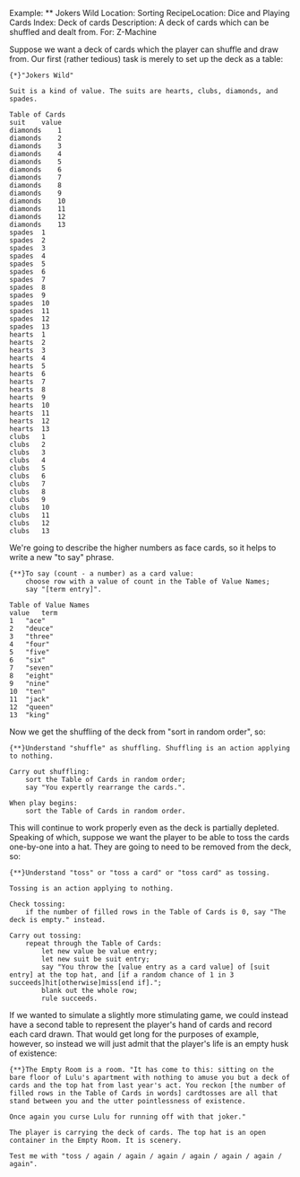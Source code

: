 Example: ** Jokers Wild
Location: Sorting
RecipeLocation: Dice and Playing Cards
Index: Deck of cards
Description: A deck of cards which can be shuffled and dealt from.
For: Z-Machine

  
Suppose we want a deck of cards which the player can shuffle and draw from. Our first (rather tedious) task is merely to set up the deck as a table:
  

``` inform7
{*}"Jokers Wild"

Suit is a kind of value. The suits are hearts, clubs, diamonds, and spades.

Table of Cards
suit	value
diamonds	1
diamonds	2
diamonds	3
diamonds	4
diamonds	5
diamonds	6
diamonds	7
diamonds	8
diamonds	9
diamonds	10
diamonds	11
diamonds	12
diamonds	13
spades	1
spades	2
spades	3
spades	4
spades	5
spades	6
spades	7
spades	8
spades	9
spades	10
spades	11
spades	12
spades	13
hearts	1
hearts	2
hearts	3
hearts	4
hearts	5
hearts	6
hearts	7
hearts	8
hearts	9
hearts	10
hearts	11
hearts	12
hearts	13
clubs	1
clubs	2
clubs	3
clubs	4
clubs	5
clubs	6
clubs	7
clubs	8
clubs	9
clubs	10
clubs	11
clubs	12
clubs	13
```

  
We're going to describe the higher numbers as face cards, so it helps to write a new "to say" phrase.

  

``` inform7
{**}To say (count - a number) as a card value:
	choose row with a value of count in the Table of Value Names;
	say "[term entry]".

Table of Value Names
value	term
1	"ace"
2	"deuce"
3	"three"
4	"four"
5	"five"
6	"six"
7	"seven"
8	"eight"
9	"nine"
10	"ten"
11	"jack"
12	"queen"
13	"king"
```

  
Now we get the shuffling of the deck from "sort in random order", so:

  

``` inform7
{**}Understand "shuffle" as shuffling. Shuffling is an action applying to nothing.

Carry out shuffling:
	sort the Table of Cards in random order;
	say "You expertly rearrange the cards.".

When play begins:
	sort the Table of Cards in random order.
```

  
This will continue to work properly even as the deck is partially depleted. Speaking of which, suppose we want the player to be able to toss the cards one-by-one into a hat. They are going to need to be removed from the deck, so:

  

``` inform7
{**}Understand "toss" or "toss a card" or "toss card" as tossing.

Tossing is an action applying to nothing.

Check tossing:
	if the number of filled rows in the Table of Cards is 0, say "The deck is empty." instead.

Carry out tossing:
	repeat through the Table of Cards:
		let new value be value entry;
		let new suit be suit entry;
		say "You throw the [value entry as a card value] of [suit entry] at the top hat, and [if a random chance of 1 in 3 succeeds]hit[otherwise]miss[end if].";
		blank out the whole row;
		rule succeeds.
```

  
If we wanted to simulate a slightly more stimulating game, we could instead have a second table to represent the player's hand of cards and record each card drawn. That would get long for the purposes of example, however, so instead we will just admit that the player's life is an empty husk of existence:

  

``` inform7
{**}The Empty Room is a room. "It has come to this: sitting on the bare floor of Lulu's apartment with nothing to amuse you but a deck of cards and the top hat from last year's act. You reckon [the number of filled rows in the Table of Cards in words] cardtosses are all that stand between you and the utter pointlessness of existence.

Once again you curse Lulu for running off with that joker."

The player is carrying the deck of cards. The top hat is an open container in the Empty Room. It is scenery.

Test me with "toss / again / again / again / again / again / again / again".
```

